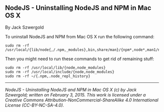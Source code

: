 ## NodeJS - Uninstalling NodeJS and NPM in Mac OS X

By Jack Szwergold

To uninstall NodeJS and NPM from Mac OS X run the following command:

    sudo rm -rf /usr/local/{lib/node{,/.npm,_modules},bin,share/man}/{npm*,node*,man1/node*}

Then you might need to run these commands to get rid of remaining stuff:

    sudo rm -rf /usr/local/lib/{node,node_modules}
    sudo rm -rf /usr/local/include/{node,node_modules}
    sudo rm -rf ~/{.npm,.node_repl_history}

***

*NodeJS - Uninstalling NodeJS and NPM in Mac OS X (c) by Jack Szwergold; written on February 3, 2015. This work is licensed under a Creative Commons Attribution-NonCommercial-ShareAlike 4.0 International License (CC-BY-NC-SA-4.0).*